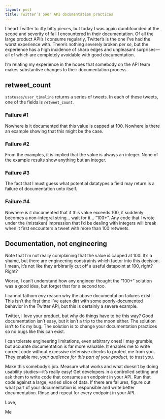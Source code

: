 ```yaml
---
layout: post
title: Twitter’s poor API documentation practices
---
```


I heart Twitter to itty bitty pieces, but today I was again dumbfounded at the scope and severity of fail I encountered in their documentation. Of all the large product API’s I consume regularly, Twitter’s is the one I’ve had the worst experience with. There’s nothing severely broken *per se*, but the experience has a high incidence of sharp edges and unpleasant surprises—all of which are completely avoidable with good documentation.

I’m relating my experience in the hopes that somebody on the API team makes substantive changes to their documentation process.


## retweet_count

`statuses/user_timeline` returns a series of tweets. In each of these tweets, one of the fields is `retweet_count`.

### Failure #1
Nowhere is it documented that this value is capped at 100. Nowhere is there an example showing that this might be the case.

### Failure #2
From the examples, it is implied that the value is always an integer. None of the example results show anything but an integer.

### Failure #3
The fact that I must guess what potential datatypes a field may return is a failure of documentation unto itself.

### Failure #4
Nowhere is it documented that if this value exceeds 100, it suddenly becomes a non-integral string... wait for it... “100+”. Any code that I wrote under the (mistaken) impression that I’d be dealing with integers will break when it first encounters a tweet with more than 100 retweets.

## Documentation, not engineering

Note that I’m not really complaining that the value _is_ capped at 100. It’s a shame, but there are engineering constraints which factor into this decision. I mean, it’s not like they arbitrarily cut off a useful datapoint at 100, right? Right?

Worse, I can’t understand how any engineer thought the “100+” solution was a good idea, but forget that for a second too.

I cannot fathom _any_ reason why the above documentation failures exist. This isn’t the first time I’ve eaten dirt with some poorly-documented behavior in the Twitter API, but this is certainly a severe example.

Twitter, I love your product, but why do things have to be this way? Good documentation isn’t easy, but it isn’t a trip to the moon either. The solution isn’t to fix my bug. The solution is to change your documentation practices so no bugs like this can exist.

I can tolerate engineering limitations, even arbitrary ones! I may grumble, but accurate documentation is far more valuable. It enables me to write correct code without excessive defensive checks to protect me from you. They enable me, *your audience for this part of your product*, to trust you.

Make this somebody’s job. Measure what works and what doesn’t by doing usability studies—it’s really easy! Get developers in a controlled setting and ask them to write code that consumes an endpoint in your API. Run that code against a large, varied slice of data. If there are failures, figure out what part of your documentation is responsible and write better documentation. Rinse and repeat for every endpoint in your API.

Love,

Me